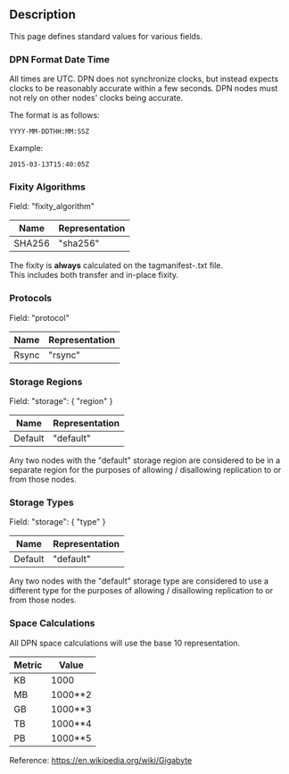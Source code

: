 ## Description

This page defines standard values for various fields.  

### DPN Format Date Time

All times are UTC.  DPN does not synchronize clocks, but instead expects clocks to be reasonably accurate within a few seconds.  DPN nodes must not rely on other nodes' clocks being accurate.  

The format is as follows:

    YYYY-MM-DDTHH:MM:SSZ

Example:
    
    2015-03-13T15:40:05Z

### Fixity Algorithms

Field: "fixity_algorithm"

|Name|Representation|
|----|--------------|
|SHA256|"sha256"|

The fixity is **__always__** calculated on the tagmanifest-<algorithm>.txt file.  
This includes both transfer and in-place fixity.

### Protocols

Field: "protocol"

|Name|Representation|
|----|--------------|
|Rsync|"rsync"|

### Storage Regions

Field: "storage": { "region" }

|Name|Representation|
|----|--------------|
|Default|"default"|

Any two nodes with the "default" storage region are considered to be in a separate region for the purposes of 
allowing / disallowing replication to or from those nodes.

### Storage Types

Field: "storage": { "type" }

|Name|Representation|
|----|--------------|
|Default|"default"|

Any two nodes with the "default" storage type are considered to use a different type for the purposes of 
allowing / disallowing replication to or from those nodes.

### Space Calculations

All DPN space calculations will use the base 10 representation.

|Metric|Value   |
|------|--------|
|KB    |1000    |
|MB    |1000**2 |
|GB    |1000**3 |
|TB    |1000**4 |
|PB    |1000**5 |

Reference: https://en.wikipedia.org/wiki/Gigabyte
